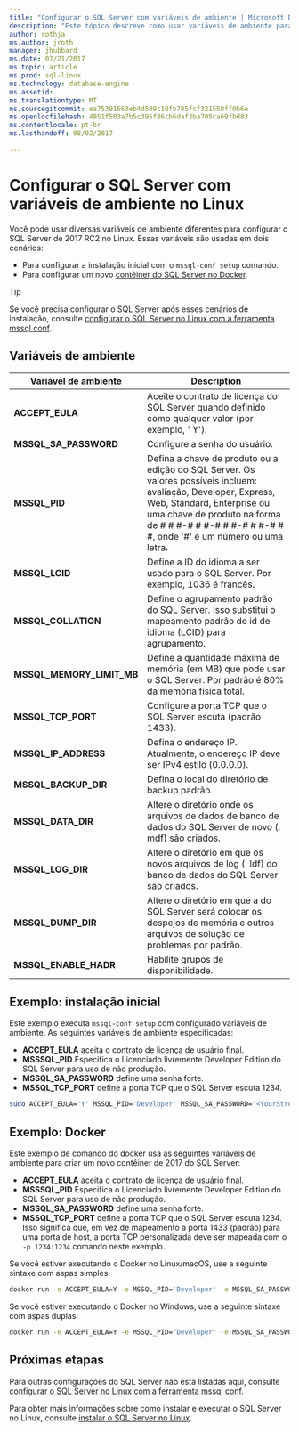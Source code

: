 ```yaml
---
title: "Configurar o SQL Server com variáveis de ambiente | Microsoft Docs"
description: "Este tópico descreve como usar variáveis de ambiente para configurar as configurações específicas de 2017 do SQL Server no Linux."
author: rothja
ms.author: jroth
manager: jhubbard
ms.date: 07/21/2017
ms.topic: article
ms.prod: sql-linux
ms.technology: database-engine
ms.assetid: 
ms.translationtype: MT
ms.sourcegitcommit: ea75391663eb4d509c10fb785fcf321558ff0b6e
ms.openlocfilehash: 4951f503a7b5c395f86cb6daf2ba705ca69fbd83
ms.contentlocale: pt-br
ms.lasthandoff: 08/02/2017

---
```

# <a name="configure-sql-server-settings-with-environment-variables-on-linux"></a>Configurar o SQL Server com variáveis de ambiente no Linux

Você pode usar diversas variáveis de ambiente diferentes para configurar o SQL Server de 2017 RC2 no Linux. Essas variáveis são usadas em dois cenários:

- Para configurar a instalação inicial com o `mssql-conf setup` comando.
- Para configurar um novo [contêiner do SQL Server no Docker](quickstart-install-connect-docker.md).

> [!TIP]
> Se você precisa configurar o SQL Server após esses cenários de instalação, consulte [configurar o SQL Server no Linux com a ferramenta mssql conf](sql-server-linux-configure-mssql-conf.md).

## <a name="environment-variables"></a>Variáveis de ambiente

| Variável de ambiente | Description |
|-----|-----|
| **ACCEPT_EULA** | Aceite o contrato de licença do SQL Server quando definido como qualquer valor (por exemplo, ' Y'). |
| **MSSQL_SA_PASSWORD** | Configure a senha do usuário. |
| **MSSQL_PID** | Defina a chave de produto ou a edição do SQL Server. Os valores possíveis incluem: avaliação, Developer, Express, Web, Standard, Enterprise ou uma chave de produto na forma de # # #-# # #-# # #-# # #-# # #, onde '#' é um número ou uma letra. |
| **MSSQL_LCID** | Define a ID do idioma a ser usado para o SQL Server. Por exemplo, 1036 é francês. |
| **MSSQL_COLLATION** | Define o agrupamento padrão do SQL Server. Isso substitui o mapeamento padrão de id de idioma (LCID) para agrupamento. |
| **MSSQL_MEMORY_LIMIT_MB** | Define a quantidade máxima de memória (em MB) que pode usar o SQL Server. Por padrão é 80% da memória física total. |
| **MSSQL_TCP_PORT** | Configure a porta TCP que o SQL Server escuta (padrão 1433). |
| **MSSQL_IP_ADDRESS** | Defina o endereço IP. Atualmente, o endereço IP deve ser IPv4 estilo (0.0.0.0). |
| **MSSQL_BACKUP_DIR** | Defina o local do diretório de backup padrão. |
| **MSSQL_DATA_DIR** | Altere o diretório onde os arquivos de dados de banco de dados do SQL Server de novo (. mdf) são criados. |
| **MSSQL_LOG_DIR** | Altere o diretório em que os novos arquivos de log (. ldf) do banco de dados do SQL Server são criados. |
| **MSSQL_DUMP_DIR** | Altere o diretório em que a do SQL Server será colocar os despejos de memória e outros arquivos de solução de problemas por padrão. |
| **MSSQL_ENABLE_HADR** | Habilite grupos de disponibilidade. |

## <a name="example-initial-setup"></a>Exemplo: instalação inicial

Este exemplo executa `mssql-conf setup` com configurado variáveis de ambiente. As seguintes variáveis de ambiente especificadas:

- **ACCEPT_EULA** aceita o contrato de licença de usuário final.
- **MSSSQL_PID** Especifica o Licenciado livremente Developer Edition do SQL Server para uso de não produção.
- **MSSQL_SA_PASSWORD** define uma senha forte.
- **MSSQL_TCP_PORT** define a porta TCP que o SQL Server escuta 1234.

```bash
sudo ACCEPT_EULA='Y' MSSQL_PID='Developer' MSSQL_SA_PASSWORD='<YourStrong!Passw0rd>' MSSQL_TCP_PORT=1234 /opt/mssql/bin/mssql-conf setup
```

## <a name="example-docker"></a>Exemplo: Docker

Este exemplo de comando do docker usa as seguintes variáveis de ambiente para criar um novo contêiner de 2017 do SQL Server:

- **ACCEPT_EULA** aceita o contrato de licença de usuário final.
- **MSSSQL_PID** Especifica o Licenciado livremente Developer Edition do SQL Server para uso de não produção.
- **MSSQL_SA_PASSWORD** define uma senha forte.
- **MSSQL_TCP_PORT** define a porta TCP que o SQL Server escuta 1234. Isso significa que, em vez de mapeamento a porta 1433 (padrão) para uma porta de host, a porta TCP personalizada deve ser mapeada com o `-p 1234:1234` comando neste exemplo.

Se você estiver executando o Docker no Linux/macOS, use a seguinte sintaxe com aspas simples:

```bash
docker run -e ACCEPT_EULA=Y -e MSSQL_PID='Developer' -e MSSQL_SA_PASSWORD='<YourStrong!Passw0rd>' -e MSSQL_TCP_PORT=1234 --cap-add SYS_PTRACE -p 1234:1234 -d microsoft/mssql-server-linux
```

Se você estiver executando o Docker no Windows, use a seguinte sintaxe com aspas duplas:

```bash
docker run -e ACCEPT_EULA=Y -e MSSQL_PID="Developer" -e MSSQL_SA_PASSWORD="<YourStrong!Passw0rd>" -e MSSQL_TCP_PORT=1234 --cap-add SYS_PTRACE -p 1234:1234 -d microsoft/mssql-server-linux
```

## <a name="next-steps"></a>Próximas etapas

Para outras configurações do SQL Server não está listadas aqui, consulte [configurar o SQL Server no Linux com a ferramenta mssql conf](sql-server-linux-configure-mssql-conf.md).

Para obter mais informações sobre como instalar e executar o SQL Server no Linux, consulte [instalar o SQL Server no Linux](sql-server-linux-setup.md).

